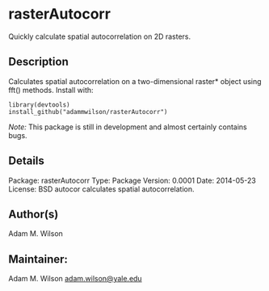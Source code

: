 rasterAutocorr
====

Quickly calculate spatial autocorrelation on 2D rasters.

## Description
Calculates spatial autocorrelation on a two-dimensional raster* object using fft() methods. Install with: 
```
library(devtools) 
install_github("adammwilson/rasterAutocorr")
```
*Note:*  This package is still in development and almost certainly contains bugs.

## Details

Package:	 rasterAutocorr
Type:	 Package
Version:	 0.0001
Date:	 2014-05-23
License:	 BSD
autocor calculates spatial autocorrelation.

## Author(s)

Adam M. Wilson

## Maintainer: 

Adam M. Wilson <adam.wilson@yale.edu>
